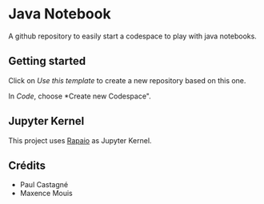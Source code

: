 # Java Notebook

A github repository to easily start a codespace to play with java notebooks.

## Getting started

Click on *Use this template* to create a new repository based on this one.

In *Code*, choose *Create new Codespace".

## Jupyter Kernel

This project uses [Rapaio](https://github.com/padreati/rapaio-jupyter-kernel) as Jupyter Kernel.
## Crédits
- Paul Castagné
- Maxence Mouis
